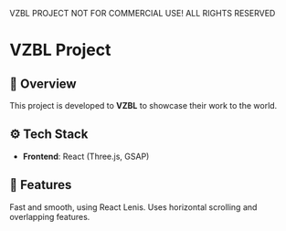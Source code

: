 VZBL PROJECT NOT FOR COMMERCIAL USE! ALL RIGHTS RESERVED

# VZBL Project 

## 📌 Overview
This project is developed to **VZBL** to showcase their work to the world.

## ⚙️ Tech Stack
- **Frontend**: React (Three.js, GSAP)


## 🚀 Features
Fast and smooth, using React Lenis.
Uses horizontal scrolling and overlapping features.

